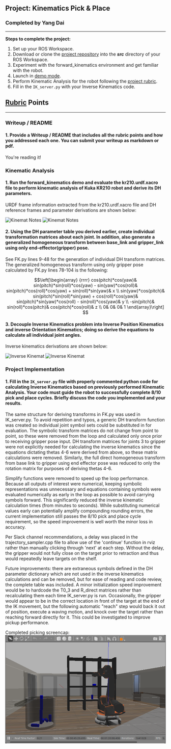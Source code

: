 ## Project: Kinematics Pick & Place
### Completed by Yang Dai

---


**Steps to complete the project:**  


1. Set up your ROS Workspace.
2. Download or clone the [project repository](https://github.com/udacity/RoboND-Kinematics-Project) into the ***src*** directory of your ROS Workspace.  
3. Experiment with the forward_kinematics environment and get familiar with the robot.
4. Launch in [demo mode](https://classroom.udacity.com/nanodegrees/nd209/parts/7b2fd2d7-e181-401e-977a-6158c77bf816/modules/8855de3f-2897-46c3-a805-628b5ecf045b/lessons/91d017b1-4493-4522-ad52-04a74a01094c/concepts/ae64bb91-e8c4-44c9-adbe-798e8f688193).
5. Perform Kinematic Analysis for the robot following the [project rubric](https://review.udacity.com/#!/rubrics/972/view).
6. Fill in the `IK_server.py` with your Inverse Kinematics code. 


[//]: # (Image References)

[kinemat1]: ./writeup_images/kinemat_notes-1.tiff
[kinemat2]: ./writeup_images/kinemat_notes-2.tiff
[kinemat3]: ./writeup_images/kinemat_notes-3.tiff
[kinemat4]: ./writeup_images/kinemat_notes-4.tiff
[image1]: ./writeup_images/complete_pick.png

## [Rubric](https://review.udacity.com/#!/rubrics/972/view) Points

---
### Writeup / README

#### 1. Provide a Writeup / README that includes all the rubric points and how you addressed each one.  You can submit your writeup as markdown or pdf.  

You're reading it!

### Kinematic Analysis
#### 1. Run the forward_kinematics demo and evaluate the kr210.urdf.xacro file to perform kinematic analysis of Kuka KR210 robot and derive its DH parameters.

URDF frame information extracted from the kr210.urdf.xacro file and DH reference frames and parameter derivations are shown below:

![Kinemat Notes][kinemat1]
![Kinemat Notes][kinemat2]


#### 2. Using the DH parameter table you derived earlier, create individual transformation matrices about each joint. In addition, also generate a generalized homogeneous transform between base_link and gripper_link using only end-effector(gripper) pose.

See FK.py lines 9-48 for the generation of individual DH transform matrices.  The generalized homogeneous transform using only gripper pose calculated by FK.py lines 78-104 is the following:

$$\left[\begin{array}
{rrrr}
cos(pitch)*cos(yaw)& sin(pitch)*sin(roll)*cos(yaw) - sin(yaw)*cos(roll)& sin(pitch)*cos(roll)*cos(yaw) + sin(roll)*sin(yaw)& x \\
sin(yaw)*cos(pitch)& sin(pitch)*sin(roll)*sin(yaw) + cos(roll)*cos(yaw)& sin(pitch)*sin(yaw)*cos(roll) - sin(roll)*cos(yaw)& y \\
        -sin(pitch)&                               sin(roll)*cos(pitch)&                               cos(pitch)*cos(roll)& z \\
                  0&                                                  0&                                                  0& 1
\end{array}\right]
$$

#### 3. Decouple Inverse Kinematics problem into Inverse Position Kinematics and inverse Orientation Kinematics; doing so derive the equations to calculate all individual joint angles.

Inverse kinematics derivations are shown below:

![Inverse Kinemat][kinemat3]
![Inverse Kinemat][kinemat4]

### Project Implementation

#### 1. Fill in the `IK_server.py` file with properly commented python code for calculating Inverse Kinematics based on previously performed Kinematic Analysis. Your code must guide the robot to successfully complete 8/10 pick and place cycles. Briefly discuss the code you implemented and your results. 

The same structure for deriving transforms in FK.py was used in IK_server.py.  To avoid repetition and typos, a generic DH transform function was created so individual joint symbol sets could be substituted in for evaluation.  The symbolic transform matrices do not change from point to point, so these were removed from the loop and calculated only once prior to receiving gripper pose input.  DH transform matrices for joints 3 to gripper were not explicitly needed for calculating the inverse kinematics since the equations dictating thetas 4-6 were derived from above, so these matrix calculations were removed.  Similarly, the full direct homogeneous transform from base link to gripper using end effector pose was reduced to only the rotation matrix for purposes of deriving thetas 4-6.

Simplify functions were removed to speed up the loop performance.  Because all outputs of interest were numerical, keeping symbolic representations was unnecessary and equations containing symbols were evaluated numerically as early in the loop as possible to avoid carrying symbols forward.  This significantly reduced the inverse kinematic calculation times (from minutes to seconds).  While substituting numerical values early can potentially amplify compounding rounding errors, the current implementation still passes the 8/10 pick and place cycle requirement, so the speed improvement is well worth the minor loss in accuracy.

Per Slack channel recommendations, a delay was placed in the trajectory_sampler.cpp file to allow use of the 'continue' function in rviz rather than manually clicking through 'next' at each step.  Without the delay, the gripper would not fully close on the target prior to retraction and thus would repeatedly leave targets on the shelf.

Future improvements: there are extraneous symbols defined in the DH parameter dictionary which are not used in the inverse kinematics calculations and can be removed, but for ease of reading and code review, the complete table was included.  A minor initialization speed improvement would be to hardcode the T0_3 and R_direct matrices rather than recalculating them each time IK_server.py is run.  Occasionally, the gripper would appear to be in the correct location in front of the target at the end of the IK movement, but the following automatic "reach" step would back it out of position, execute a waving motion, and knock over the target rather than reaching forward directly for it.  This could be investigated to improve pickup performance.

Completed picking screencap:
![Completed Picking][image1]


